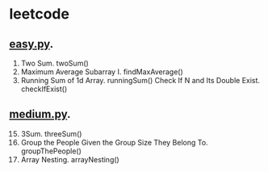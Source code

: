 # leetcode

## [easy.py](/easy.py).

1. Two Sum. twoSum()
643. Maximum Average Subarray I. findMaxAverage()
1480. Running Sum of 1d Array. runningSum()
Check If N and Its Double Exist. checkIfExist()

## [medium.py](/medium.py).

15. 3Sum. threeSum()
1282. Group the People Given the Group Size They Belong To. groupThePeople()
1283. Array Nesting. arrayNesting()
